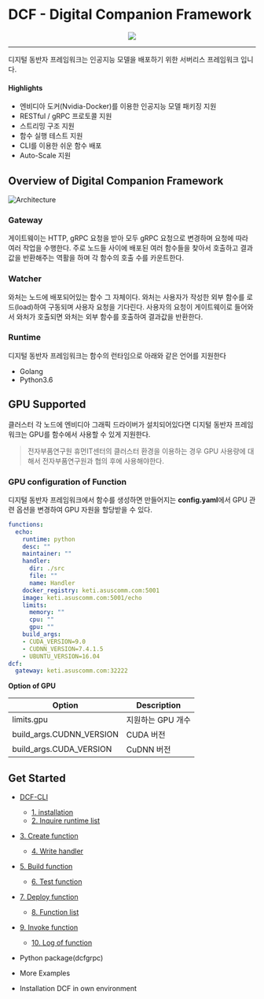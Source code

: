 # DCF - Digital Companion Framework

<p align="center">
    <img src="https://user-images.githubusercontent.com/13328380/66203965-9e0b8d80-e6e4-11e9-948d-9faa71a5d97c.png?style=centerme"/>
</p>

---

디지털 동반자 프레임워크는 인공지능 모델을 배포하기 위한 서버리스 프레임워크 입니다. 

#### Highlights

- 엔비디아 도커(Nvidia-Docker)를 이용한 인공지능 모델 패키징 지원
- RESTful / gRPC 프로토콜 지원
- 스트리밍 구조 지원
- 함수 실행 테스트 지원
- CLI를 이용한 쉬운 함수 배포
- Auto-Scale 지원



## Overview of Digital Companion Framework

![Architecture](https://user-images.githubusercontent.com/13328380/66216078-c1900180-e6ff-11e9-943b-463c55ddec3b.png)



### Gateway

게이트웨이는 HTTP, gRPC 요청을 받아 모두 gRPC 요청으로 변경하며 요청에 따라 여러 작업을 수행한다. 주로 노드들 사이에 배포된 여러 함수들을 찾아서 호출하고 결과값을 반환해주는 역활을 하며 각 함수의 호출 수를 카운트한다.



### Watcher

와처는 노드에 배포되어있는 함수 그 자체이다. 와처는 사용자가 작성한 외부 함수를 로드(load)하여 구동되며 사용자 요청을 기다린다. 사용자의 요청이 게이트웨이로 들어와서 와처가 호출되면 와처는 외부 함수를 호출하여 결과값을 반환한다.



### Runtime

디지털 동반자 프레임워크는 함수의 런타임으로 아래와 같은 언어를 지원한다

- Golang
- Python3.6



## GPU Supported

클러스터 각 노드에 엔비디아 그래픽 드라이버가 설치되어있다면 디지털 동반자 프레임워크는 GPU를 함수에서 사용할 수 있게 지원한다. 

> 전자부품연구원 휴먼IT센터의 클러스터 환경을 이용하는 경우 GPU 사용량에 대해서 전자부품연구원과 협의 후에 사용해야한다.



### GPU configuration of Function

디지털 동반자 프레임워크에서 함수를 생성하면 만들어지는 **config.yaml**에서 GPU 관련 옵션을 변경하여 GPU 자원을 할당받을 수 있다.

```yaml
functions:
  echo:
    runtime: python
    desc: ""
    maintainer: ""
    handler:
      dir: ./src
      file: ""
      name: Handler
    docker_registry: keti.asuscomm.com:5001
    image: keti.asuscomm.com:5001/echo
    limits:
      memory: ""
      cpu: ""
      gpu: ""
    build_args:
    - CUDA_VERSION=9.0
    - CUDNN_VERSION=7.4.1.5
    - UBUNTU_VERSION=16.04
dcf:
  gateway: keti.asuscomm.com:32222
```

**Option of GPU**

| Option                   | Description |
| ------------------------ | ----------- |
| limits.gpu               | 지원하는 GPU 개수 |
| build_args.CUDNN_VERSION | CUDA 버전     |
| build_args.CUDA_VERSION  | CuDNN 버전    |



## Get Started

- [DCF-CLI](https://github.com/DigitalCompanion-KETI/DCFramework/blob/feature/%2337/dcf-cli.md#dcf-cli)
  - [1. installation](https://github.com/DigitalCompanion-KETI/DCFramework/blob/feature/%2337/dcf-cli.md#1-installation)
  - [2. Inquire runtime list](https://github.com/DigitalCompanion-KETI/DCFramework/blob/feature/%2337/dcf-cli.md#2-inquire-runtime-list)
- [3. Create function](https://github.com/DigitalCompanion-KETI/DCFramework/blob/feature/%2337/dcf-cli.md#3-create-function)
  - [4. Write handler](https://github.com/DigitalCompanion-KETI/DCFramework/blob/feature/%2337/dcf-cli.md#4-write-handler)
- [5. Build function](https://github.com/DigitalCompanion-KETI/DCFramework/blob/feature/%2337/dcf-cli.md#5-build-function)
  - [6. Test function](https://github.com/DigitalCompanion-KETI/DCFramework/blob/feature/%2337/dcf-cli.md#6-test-function)
- [7. Deploy function](https://github.com/DigitalCompanion-KETI/DCFramework/blob/feature/%2337/dcf-cli.md#7-deploy-function)
  - [8. Function list](https://github.com/DigitalCompanion-KETI/DCFramework/blob/feature/%2337/dcf-cli.md#8-function-list)
- [9. Invoke function](https://github.com/DigitalCompanion-KETI/DCFramework/blob/feature/%2337/dcf-cli.md#9-invoke-function)
  - [10. Log of function](https://github.com/DigitalCompanion-KETI/DCFramework/blob/feature/%2337/dcf-cli.md#10-log-of-function)

- Python package(dcfgrpc)
- More Examples
- Installation DCF in own environment
